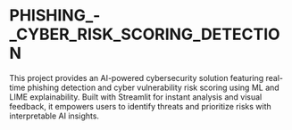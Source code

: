 # PHISHING_-_CYBER_RISK_SCORING_DETECTION
This project provides an AI-powered cybersecurity solution featuring real-time phishing detection and cyber vulnerability risk scoring using ML and LIME explainability. Built with Streamlit for instant analysis and visual feedback, it empowers users to identify threats and prioritize risks with interpretable AI insights.

